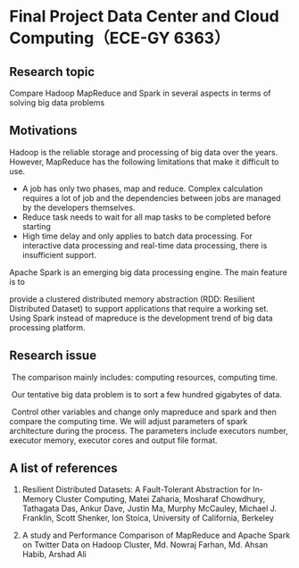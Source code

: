 # Final Project  Data Center and Cloud Computing（ECE-GY 6363）

## Research topic

Compare Hadoop MapReduce and Spark in several aspects in terms of solving big data problems

## Motivations

Hadoop is the reliable storage and processing of big data over the years. However, MapReduce has the following limitations that make it difficult to use. 

-  A job has only two phases, map and reduce. Complex calculation requires a lot of job and the dependencies between jobs are managed by the developers themselves.
- Reduce task needs to wait for all map tasks to be completed before starting
-  High time delay and only applies to batch data processing. For interactive data processing and real-time data processing, there is insufficient support.

Apache Spark is an emerging big data processing engine. The main feature is to 

provide a clustered distributed memory abstraction (RDD: Resilient Distributed Dataset) to support applications that require a working set. Using Spark instead of mapreduce is the development trend of big data processing platform. 

## Research issue

​    The comparison mainly includes: computing resources, computing time.

​    Our tentative big data problem is to sort a few hundred gigabytes of data.

​    Control other variables and change only mapreduce and spark and then compare the computing time. We will adjust parameters of spark architecture during the process. The parameters include executors number, executor memory, executor cores and output file format. 

## A list of references

1. Resilient Distributed Datasets: A Fault-Tolerant Abstraction for In-Memory Cluster Computing, Matei Zaharia, Mosharaf Chowdhury, Tathagata Das, Ankur Dave, Justin Ma, Murphy McCauley, Michael J. Franklin, Scott Shenker, Ion Stoica, University of California, Berkeley

2.  A study and Performance Comparison of MapReduce and Apache Spark on Twitter Data on Hadoop Cluster, Md. Nowraj Farhan, Md. Ahsan Habib, Arshad Ali